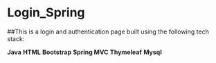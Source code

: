 # Login_Spring

##This is a login and authentication page built using the following tech stack:

**Java**
**HTML**
**Bootstrap**
**Spring MVC**
**Thymeleaf**
**Mysql**

